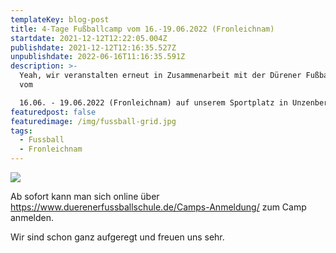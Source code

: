 ```yaml
---
templateKey: blog-post
title: 4-Tage Fußballcamp vom 16.-19.06.2022 (Fronleichnam)
startdate: 2021-12-12T12:22:05.004Z
publishdate: 2021-12-12T12:16:35.527Z
unpublishdate: 2022-06-16T11:16:35.591Z
description: >-
  Yeah, wir veranstalten erneut in Zusammenarbeit mit der Dürener Fußballschule
  vom 

  16.06. - 19.06.2022 (Fronleichnam) auf unserem Sportplatz in Unzenberg ein Fußballcamp für Kinder.
featuredpost: false
featuredimage: /img/fussball-grid.jpg
tags:
  - Fussball
  - Fronleichnam
---
```

![](/img/fussbalcamp_2022.jpeg)

Ab sofort kann man sich online über <https://www.duerenerfussballschule.de/Camps-Anmeldung/>  zum Camp anmelden.

Wir sind schon ganz aufgeregt und freuen uns sehr.